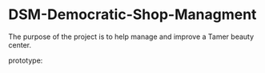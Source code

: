 # DSM-Democratic-Shop-Managment
The purpose of the project is to help manage and improve a Tamer beauty center.

prototype:

[logo]: https://github.com/adam-p/markdown-here/raw/master/src/common/images/icon48.png "Logo Title Text 2"









